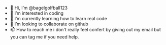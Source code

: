 - 👋 Hi, I’m @bagelgolfball123
- 👀 I’m interested in coding
- 🌱 I’m currently learning how to learn real code
- 💞️ I’m looking to collaborate on github
- 📫 How to reach me i don't really feel confert by giving out my email but you can tag me if you need help.


